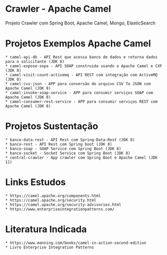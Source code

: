 # Crawler - Apache Camel 
Projeto Crawler com Spring Boot, Apache Camel, Mongo, ElasticSearch

# Projetos Exemplos Apache Camel
    
    * camel-api-db - API Rest que acessa banco de dados e retorna dados para o solicitante (JDK 8)
    * camel-expose-sopa - API SOAP construida usando o Apache Camel e CXF (JDK 8)
    * camel-visit-count-activemq - API REST com integração com ActiveMQ (JDK 8)
    * camel-cvs-json - APP para conversão de arquivo CSV To JSON com Apache Camel (JDK 8)
    * camel-invoke-soap-service - APP para consumir serviços SOAP com Apache Camel (JDK 8)
    * camel-consumer-rest-service - APP para consumir serviços REST com Apache Camel (JDK 8)

# Projetos Sustentação
    
    * banco-data-rest - API Rest com Spring-Data-Rest (JDK 8)
    * banco-rest - API Rest com Spring boot (JDK 8)
    * banco-soap - SOAP Service com Spring Boot (JDK 8)
    * banco-socket - Socket Service com Spring Boot (JDK 8)
    * central-crawler - App crawler com Spring Boot e Apache Camel (JDK 11)
    
   
# Links Estudos

    * https://camel.apache.org/components.html
    * https://camel.apache.org/security.html
    * https://camel.apache.org/security-advisories.html
    * https://www.enterpriseintegrationpatterns.com/
    
    
# Literatura Indicada
    
    * https://www.manning.com/books/camel-in-action-second-edition
    * Livro Enterprise Integration Patterns
    
